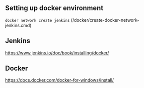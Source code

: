 
## Setting up docker environment
`docker network create jenkins` (/docker/create-docker-network-jenkins.cmd)


## Jenkins
https://www.jenkins.io/doc/book/installing/docker/

## Docker
https://docs.docker.com/docker-for-windows/install/